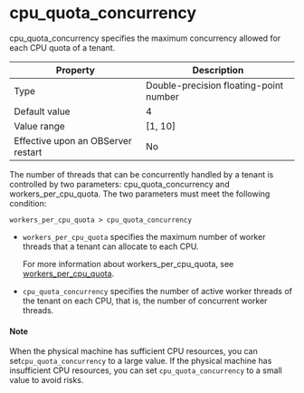 cpu_quota_concurrency
==========================================

cpu_quota_concurrency specifies the maximum concurrency allowed for each CPU quota of a tenant.


| **Property** | **Description** |
|------------------|-----------|
| Type | Double-precision floating-point number |
| Default value | 4 |
| Value range | \[1, 10\] |
| Effective upon an OBServer restart | No |



The number of threads that can be concurrently handled by a tenant is controlled by two parameters: cpu_quota_concurrency and workers_per_cpu_quota. The two parameters must meet the following condition:

`workers_per_cpu_quota > cpu_quota_concurrency`

* `workers_per_cpu_quota` specifies the maximum number of worker threads that a tenant can allocate to each CPU.

   For more information about workers_per_cpu_quota, see [workers_per_cpu_quota](../300.cluster-level-configuration-items/23200.workers_per_cpu_quota.md).


* `cpu_quota_concurrency` specifies the number of active worker threads of the tenant on each CPU, that is, the number of concurrent worker threads.





<main id="notice" type='explain'>
    <h4>Note</h4>
    <p>When the physical machine has sufficient CPU resources, you can set<code>cpu_quota_concurrency</code> to a large value. If the physical machine has insufficient CPU resources, you can set <code>cpu_quota_concurrency</code> to a small value to avoid risks. </p>
  </main>
